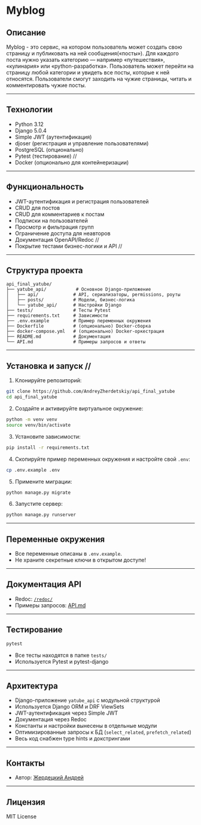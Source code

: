 # Myblog

## Описание
Myblog - это сервис, на котором пользователь может создать свою страницу и публиковать на ней сообщения(«посты»).
Для каждого поста нужно указать категорию — например «путешествия», «кулинария» или «python-разработка».
Пользователь может перейти на страницу любой категории и увидеть все посты, которые к ней относятся.
Пользователи смогут заходить на чужие страницы, читать и комментировать чужие посты.

---

## Технологии
- Python 3.12
- Django 5.0.4
- Simple JWT (аутентификация)
- djoser (регистрация и управление пользователями)
- PostgreSQL (опционально)
- Pytest (тестирование) //
- Docker (опционально для контейнеризации)

---

## Функциональность
- JWT-аутентификация и регистрация пользователей
- CRUD для постов
- CRUD для комментариев к постам
- Подписки на пользователей
- Просмотр и фильтрация групп
- Ограничение доступа для неавторов
- Документация OpenAPI/Redoc //
- Покрытие тестами бизнес-логики и API //

---

## Структура проекта
```
api_final_yatube/
├── yatube_api/           # Основное Django-приложение
│   ├── api/             # API, сериализаторы, permissions, роуты
│   ├── posts/           # Модели, бизнес-логика
│   └── yatube_api/      # Настройки Django
├── tests/               # Тесты Pytest
├── requirements.txt     # Зависимости
├── .env.example         # Пример переменных окружения
├── Dockerfile           # (опционально) Docker-сборка
├── docker-compose.yml   # (опционально) Docker-оркестрация
├── README.md            # Документация
└── API.md               # Примеры запросов и ответы
```

---

## Установка и запуск //

1. Клонируйте репозиторий:
```bash
git clone https://github.com/AndreyZherdetskiy/api_final_yatube
cd api_final_yatube
```
2. Создайте и активируйте виртуальное окружение:
```bash
python -m venv venv
source venv/bin/activate
```
3. Установите зависимости:
```bash
pip install -r requirements.txt
```
4. Скопируйте пример переменных окружения и настройте свой `.env`:
```bash
cp .env.example .env
```
5. Примените миграции:
```bash
python manage.py migrate
```
6. Запустите сервер:
```bash
python manage.py runserver
```

---

## Переменные окружения
- Все переменные описаны в `.env.example`.
- Не храните секретные ключи в открытом доступе!

---

## Документация API
- Redoc: [`/redoc/`](http://localhost:8000/redoc/)
- Примеры запросов: [API.md](API.md)

---

## Тестирование

```bash
pytest
```
- Все тесты находятся в папке `tests/`
- Используется Pytest и pytest-django

---

## Архитектура
- Django-приложение `yatube_api` с модульной структурой
- Используется Django ORM и DRF ViewSets
- JWT-аутентификация через Simple JWT
- Документация через Redoc
- Константы и настройки вынесены в отдельные модули
- Оптимизированные запросы к БД (`select_related`, `prefetch_related`)
- Весь код снабжен type hints и докстрингами

---

## Контакты
- Автор: [Жердецкий Андрей](https://github.com/AndreyZherdetskiy/)

---

## Лицензия
MIT License

